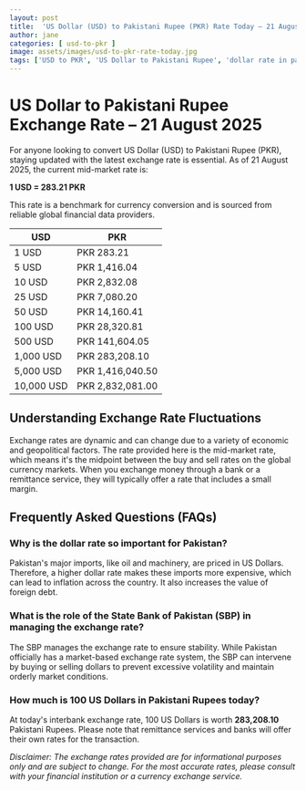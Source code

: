 ```yaml
---
layout: post
title:  'US Dollar (USD) to Pakistani Rupee (PKR) Rate Today – 21 August 2025'
author: jane
categories: [ usd-to-pkr ]
image: assets/images/usd-to-pkr-rate-today.jpg
tags: ['USD to PKR', 'US Dollar to Pakistani Rupee', 'dollar rate in pakistan', 'today dollar rate open market', 'usa to pakistan dollar rate']
---
```


# US Dollar to Pakistani Rupee Exchange Rate – 21 August 2025

For anyone looking to convert US Dollar (USD) to Pakistani Rupee (PKR), staying updated with the latest exchange rate is essential. As of 21 August 2025, the current mid-market rate is:

**1 USD = 283.21 PKR**

This rate is a benchmark for currency conversion and is sourced from reliable global financial data providers.

| USD | PKR |
| --- | --- |
| 1 USD | PKR 283.21 |
| 5 USD | PKR 1,416.04 |
| 10 USD | PKR 2,832.08 |
| 25 USD | PKR 7,080.20 |
| 50 USD | PKR 14,160.41 |
| 100 USD | PKR 28,320.81 |
| 500 USD | PKR 141,604.05 |
| 1,000 USD | PKR 283,208.10 |
| 5,000 USD | PKR 1,416,040.50 |
| 10,000 USD | PKR 2,832,081.00 |


## Understanding Exchange Rate Fluctuations

Exchange rates are dynamic and can change due to a variety of economic and geopolitical factors. The rate provided here is the mid-market rate, which means it's the midpoint between the buy and sell rates on the global currency markets. When you exchange money through a bank or a remittance service, they will typically offer a rate that includes a small margin.

## Frequently Asked Questions (FAQs)

### Why is the dollar rate so important for Pakistan?

Pakistan's major imports, like oil and machinery, are priced in US Dollars. Therefore, a higher dollar rate makes these imports more expensive, which can lead to inflation across the country. It also increases the value of foreign debt.

### What is the role of the State Bank of Pakistan (SBP) in managing the exchange rate?

The SBP manages the exchange rate to ensure stability. While Pakistan officially has a market-based exchange rate system, the SBP can intervene by buying or selling dollars to prevent excessive volatility and maintain orderly market conditions.

### How much is 100 US Dollars in Pakistani Rupees today?

At today's interbank exchange rate, 100 US Dollars is worth **283,208.10** Pakistani Rupees. Please note that remittance services and banks will offer their own rates for the transaction.



*Disclaimer: The exchange rates provided are for informational purposes only and are subject to change. For the most accurate rates, please consult with your financial institution or a currency exchange service.*
